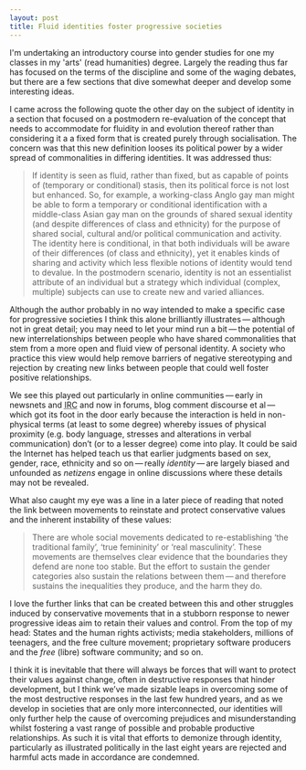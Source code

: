 ```yaml
---
layout: post
title: Fluid identities foster progressive societies
---
```


I'm undertaking an introductory course into gender studies for one my classes in my 'arts' (read humanities) degree. Largely the reading thus far has focused on the terms of the discipline and some of the waging debates, but there are a few sections that dive somewhat deeper and develop some interesting ideas.

I came across the following quote the other day on the subject of identity in a section that focused on a postmodern re-evaluation of the concept that needs to accommodate for fluidity in and evolution thereof rather than considering it a a fixed form that is created purely through socialisation. The concern was that this new definition looses its political power by a wider spread of commonalities in differing identities. It was addressed thus:

<blockquote cite="Cranny-Francis, A., Waring, W., Stavropoulos, P., Kirby, J. 2003, Gender Studies: terms and debates, Palgrave Macmillan, Hampshire and New York, p. 35.">
    <p>If identity is seen as fluid, rather than fixed, but as capable of points of (temporary or conditional) stasis, then its political force is not lost but enhanced. So, for example, a working-class Anglo gay man might be able to form a temporary or conditional identification with a middle-class Asian gay man on the grounds of shared sexual identity (and despite differences of class and ethnicity) for the purpose of shared social, cultural and/or political communication and activity. The identity here is conditional, in that both individuals will be aware of their differences (of class and ethnicity), yet it enables kinds of sharing and activity which less flexible notions of identity would tend to devalue. In the postmodern scenario, identity is not an essentialist attribute of an individual but a strategy which individual (complex, multiple) subjects can use to create new and varied alliances.
    </p>
</blockquote>

Although the author probably in no way intended to make a specific case for progressive societies I think this alone brilliantly illustrates&thinsp;&mdash;&thinsp;although not in great detail; you may need to let your mind run a bit&thinsp;&mdash;&thinsp;the potential of new interrelationships between people who have shared commonalities that stem from a more open and fluid view of personal identity. A society who practice this view would help remove barriers of negative stereotyping and rejection by creating new links between people that could well foster positive relationships.

We see this played out particularly in online communities&thinsp;&mdash;&thinsp;early in newsnets and <acronym title="Internet Relay Chat">IRC</acronym> and now in forums, blog comment discourse et al&thinsp;&mdash;&thinsp;which got its foot in the door early because the interaction is held in non-physical terms (at least to some degree) whereby issues of physical proximity (e.g. body language, stresses and alterations in verbal communication) don&#8217;t (or to a lesser degree) come into play. It could be said the Internet has helped teach us that earlier judgments based on sex, gender, race, ethnicity and so on&thinsp;&mdash;&thinsp;really <em>identity</em>&thinsp;&mdash;&thinsp;are largely biased and unfounded as <em>netizens</em> engage in online discussions where these details may not be revealed.

What also caught my eye was a line in a later piece of reading that noted the link between movements to reinstate and protect conservative values and the inherent instability of these values:

<blockquote cite="Connell, R. W. 2002, Gender, Polity, p. 5.">
    <p>There are whole social movements dedicated to re-establishing &#8216;the traditional family&#8217;, &#8216;true femininity&#8217; or &#8216;real masculinity&#8217;. These movements are themselves clear evidence that the boundaries they defend are none too stable. But the effort to sustain the gender categories also sustain the relations between them&thinsp;&mdash;&thinsp;and therefore sustains the inequalities they produce, and the harm they do.
    </p>
</blockquote>

I love the further links that can be created between this and other struggles induced by conservative movements that in a stubborn response to newer progressive ideas aim to retain their values and control. From the top of my head: States and the human rights activists; media stakeholders, millions of teenagers, and the free culture movement; proprietary software producers and the <em>free</em> (libre) software community; and so on.

I think it is inevitable that there will always be forces that will want to protect their values against change, often in destructive responses that hinder development, but I think we&#8217;ve made sizable leaps in overcoming some of the most destructive responses in the last few hundred years, and as we develop in societies that are only more interconnected, our identities will only further help the cause of overcoming prejudices and misunderstanding whilst fostering a vast range of possible and probable productive relationships. As such it is vital that efforts to demonize through identity, particularly as illustrated politically in the last eight years are rejected and harmful acts made in accordance are condemned.